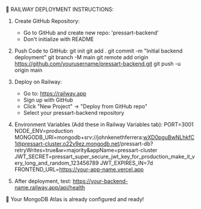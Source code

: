 
🚂 RAILWAY DEPLOYMENT INSTRUCTIONS:

1. Create GitHub Repository:
   - Go to GitHub and create new repo: 'pressart-backend'
   - Don't initialize with README

2. Push Code to GitHub:
   git init
   git add .
   git commit -m "Initial backend deployment"
   git branch -M main
   git remote add origin https://github.com/yourusername/pressart-backend.git
   git push -u origin main

3. Deploy on Railway:
   - Go to: https://railway.app
   - Sign up with GitHub
   - Click "New Project" → "Deploy from GitHub repo"
   - Select your pressart-backend repository

4. Environment Variables (Add these in Railway Variables tab):
   PORT=3001
   NODE_ENV=production
   MONGODB_URI=mongodb+srv://johnkenethferrera:wXD0pguBwNLhkfC1@pressart-cluster.o22v9ez.mongodb.net/pressart-db?retryWrites=true&w=majority&appName=pressart-cluster
   JWT_SECRET=pressart_super_secure_jwt_key_for_production_make_it_very_long_and_random_123456789
   JWT_EXPIRES_IN=7d
   FRONTEND_URL=https://your-app-name.vercel.app

5. After deployment, test:
   https://your-backend-name.railway.app/api/health

🎯 Your MongoDB Atlas is already configured and ready!
